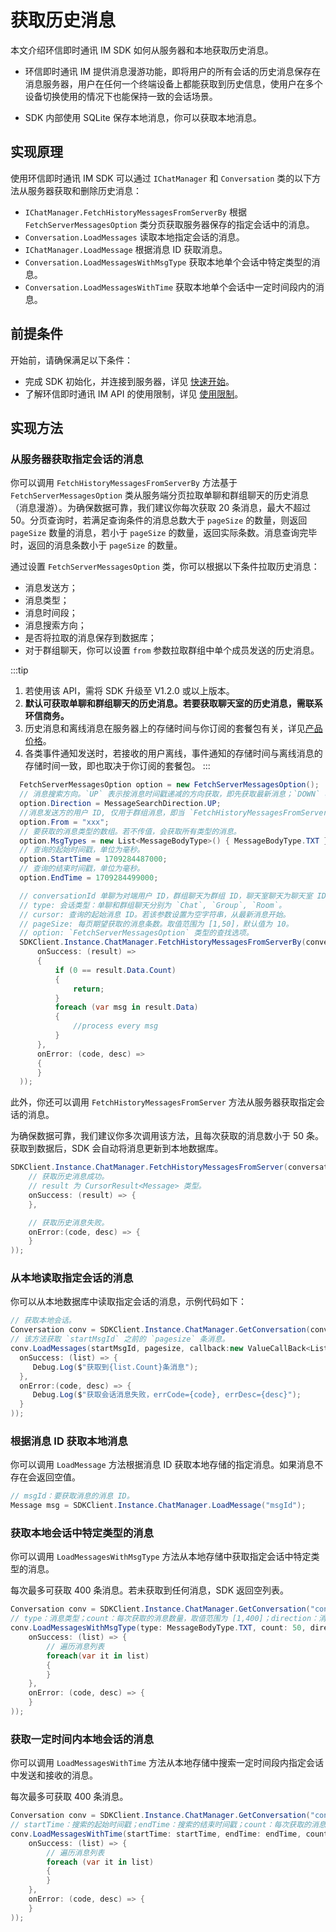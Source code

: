 # 获取历史消息

<Toc />

本文介绍环信即时通讯 IM SDK 如何从服务器和本地获取历史消息。

- 环信即时通讯 IM 提供消息漫游功能，即将用户的所有会话的历史消息保存在消息服务器，用户在任何一个终端设备上都能获取到历史信息，使用户在多个设备切换使用的情况下也能保持一致的会话场景。

- SDK 内部使用 SQLite 保存本地消息，你可以获取本地消息。

## 实现原理

使用环信即时通讯 IM SDK 可以通过 `IChatManager` 和 `Conversation` 类的以下方法从服务器获取和删除历史消息：

- `IChatManager.FetchHistoryMessagesFromServerBy` 根据 `FetchServerMessagesOption` 类分页获取服务器保存的指定会话中的消息。
- `Conversation.LoadMessages` 读取本地指定会话的消息。
- `IChatManager.LoadMessage` 根据消息 ID 获取消息。
- `Conversation.LoadMessagesWithMsgType` 获取本地单个会话中特定类型的消息。
- `Conversation.LoadMessagesWithTime` 获取本地单个会话中一定时间段内的消息。

## 前提条件

开始前，请确保满足以下条件：

- 完成 SDK 初始化，并连接到服务器，详见 [快速开始](quickstart.html)。
- 了解环信即时通讯 IM API 的使用限制，详见 [使用限制](/product/limitation.html)。

## 实现方法

### 从服务器获取指定会话的消息

你可以调用 `FetchHistoryMessagesFromServerBy` 方法基于 `FetchServerMessagesOption` 类从服务端分页拉取单聊和群组聊天的历史消息（消息漫游）。为确保数据可靠，我们建议你每次获取 20 条消息，最大不超过 50。分页查询时，若满足查询条件的消息总数大于 `pageSize` 的数量，则返回 `pageSize` 数量的消息，若小于 `pageSize` 的数量，返回实际条数。消息查询完毕时，返回的消息条数小于 `pageSize` 的数量。

通过设置 `FetchServerMessagesOption` 类，你可以根据以下条件拉取历史消息：

- 消息发送方；
- 消息类型；
- 消息时间段；
- 消息搜索方向；
- 是否将拉取的消息保存到数据库；
- 对于群组聊天，你可以设置 `from` 参数拉取群组中单个成员发送的历史消息。

:::tip
1. 若使用该 API，需将 SDK 升级至 V1.2.0 或以上版本。
2. **默认可获取单聊和群组聊天的历史消息。若要获取聊天室的历史消息，需联系环信商务。**
3. 历史消息和离线消息在服务器上的存储时间与你订阅的套餐包有关，详见[产品价格](/product/pricing.html#套餐包功能详情)。
4. 各类事件通知发送时，若接收的用户离线，事件通知的存储时间与离线消息的存储时间一致，即也取决于你订阅的套餐包。
:::

```csharp
  FetchServerMessagesOption option = new FetchServerMessagesOption();
  // 消息搜索方向。`UP` 表示按消息时间戳递减的方向获取，即先获取最新消息；`DOWN` 表示按消息时间戳递增的方向获取，即先获取最老的消息。
  option.Direction = MessageSearchDirection.UP;
  //消息发送方的用户 ID, 仅用于群组消息，即当 `FetchHistoryMessagesFromServerBy` 中的 `type` 为 `ConversationType.Group` 时使用。
  option.From = "xxx";
  // 要获取的消息类型的数组。若不传值，会获取所有类型的消息。
  option.MsgTypes = new List<MessageBodyType>() { MessageBodyType.TXT };
  // 查询的起始时间戳，单位为毫秒。
  option.StartTime = 1709284487000;
  // 查询的结束时间戳，单位为毫秒。
  option.EndTime = 1709284499000;

  // conversationId 单聊为对端用户 ID，群组聊天为群组 ID，聊天室聊天为聊天室 ID。
  // type: 会话类型：单聊和群组聊天分别为 `Chat`, `Group`, `Room`。
  // cursor: 查询的起始消息 ID。若该参数设置为空字符串，从最新消息开始。
  // pageSize: 每页期望获取的消息条数。取值范围为 [1,50]，默认值为 10。
  // option: `FetchServerMessagesOption` 类型的查找选项。
  SDKClient.Instance.ChatManager.FetchHistoryMessagesFromServerBy(conversationId, type:ConversationType.Group, cursor:"", pageSize:10, option, new ValueCallBack<CursorResult<Message>>(
      onSuccess: (result) =>
      {
          if (0 == result.Data.Count)
          {
              return;
          }
          foreach (var msg in result.Data)
          {
              //process every msg
          }
      },
      onError: (code, desc) =>
      {
      }
  ));
```

此外，你还可以调用 `FetchHistoryMessagesFromServer` 方法从服务器获取指定会话的消息。

为确保数据可靠，我们建议你多次调用该方法，且每次获取的消息数小于 50 条。获取到数据后，SDK 会自动将消息更新到本地数据库。

```csharp
SDKClient.Instance.ChatManager.FetchHistoryMessagesFromServer(conversationId, type, startId, pageSize, new ValueCallBack<CursorResult<Message>>(
    // 获取历史消息成功。
    // result 为 CursorResult<Message> 类型。
    onSuccess: (result) => {
    },

    // 获取历史消息失败。
    onError:(code, desc) => {
    }
));
```

### 从本地读取指定会话的消息

你可以从本地数据库中读取指定会话的消息，示例代码如下：

```csharp
// 获取本地会话。
Conversation conv = SDKClient.Instance.ChatManager.GetConversation(conversationId, convType);
// 该方法获取 `startMsgId` 之前的 `pagesize` 条消息。
conv.LoadMessages(startMsgId, pagesize, callback:new ValueCallBack<List<Message>>(
  onSuccess: (list) => {
     Debug.Log($"获取到{list.Count}条消息");
  },
  onError:(code, desc) => {
     Debug.Log($"获取会话消息失败，errCode={code}, errDesc={desc}");
  }
));
```

### 根据消息 ID 获取本地消息

你可以调用 `LoadMessage` 方法根据消息 ID 获取本地存储的指定消息。如果消息不存在会返回空值。

```csharp
// msgId：要获取消息的消息 ID。
Message msg = SDKClient.Instance.ChatManager.LoadMessage("msgId");
```

### 获取本地会话中特定类型的消息

你可以调用 `LoadMessagesWithMsgType` 方法从本地存储中获取指定会话中特定类型的消息。

每次最多可获取 400 条消息。若未获取到任何消息，SDK 返回空列表。

```csharp
Conversation conv = SDKClient.Instance.ChatManager.GetConversation("convId");
// type：消息类型；count：每次获取的消息数量，取值范围为 [1,400]；direction：消息搜索方向：（默认）`UP`：按消息时间戳的逆序搜索；`DOWN`：按消息时间戳的正序搜索。
conv.LoadMessagesWithMsgType(type: MessageBodyType.TXT, count: 50, direction: MessageSearchDirection.UP, new ValueCallBack<List<Message>>(
    onSuccess: (list) => {
        // 遍历消息列表
        foreach(var it in list)
        {
        }
    },
    onError: (code, desc) => {
    }
));
```

### 获取一定时间内本地会话的消息

你可以调用 `LoadMessagesWithTime` 方法从本地存储中搜索一定时间段内指定会话中发送和接收的消息。

每次最多可获取 400 条消息。

```csharp
Conversation conv = SDKClient.Instance.ChatManager.GetConversation("convId");
// startTime：搜索的起始时间戳；endTime：搜索的结束时间戳；count：每次获取的消息数量，取值范围为 [1,400]。
conv.LoadMessagesWithTime(startTime: startTime, endTime: endTime, count: 50, new ValueCallBack<List<Message>>(
    onSuccess: (list) => {
        // 遍历消息列表
        foreach (var it in list)
        {
        }
    },
    onError: (code, desc) => {
    }
));
```
